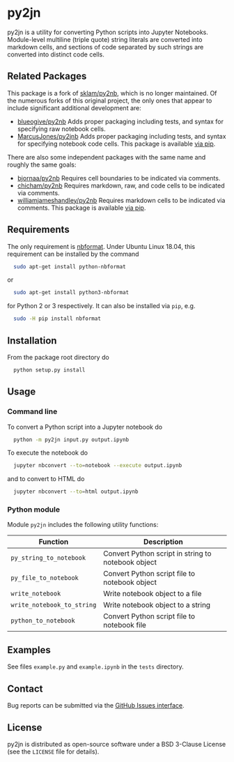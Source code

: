 # py2jn

py2jn is a utility for converting Python scripts into Jupyter Notebooks.  Module-level multiline (triple quote) string literals are converted into markdown cells, and sections of code separated by such strings are converted into distinct code cells.


## Related Packages

This package is a fork of [sklam/py2nb](https://github.com/sklam/py2nb), which is no longer maintained. Of the numerous forks of this original project, the only ones that appear to include significant additional development are:
* [blueogive/py2nb](https://github.com/blueogive/py2nb)   Adds proper packaging including tests, and syntax for specifying raw notebook cells.
* [MarcusJones/py2jnb](https://github.com/MarcusJones/py2jnb)   Adds proper packaging including tests, and syntax for specifying notebook code cells. This package is available [via pip](https://pypi.org/project/py2jnb/).

There are also some independent packages with the same name and roughly the same
goals:
* [bjornaa/py2nb](https://github.com/bjornaa/py2nb)   Requires cell boundaries to be indicated via comments.
* [chicham/py2nb](https://github.com/chicham/py2nb)   Requires markdown, raw, and code cells to be indicated via comments.
* [williamjameshandley/py2nb](https://github.com/williamjameshandley/py2nb)   Requires markdown cells to be indicated via comments. This package is available [via pip](https://pypi.org/project/py2nb/).


## Requirements

The only requirement is [nbformat](https://github.com/jupyter/nbformat).  Under Ubuntu Linux 18.04, this requirement can be installed by the command
```bash
  sudo apt-get install python-nbformat
```
or
```bash
  sudo apt-get install python3-nbformat
```
for Python 2 or 3 respectively. It can also be installed via `pip`, e.g.
```bash
  sudo -H pip install nbformat
```


## Installation

From the package root directory do
```bash
  python setup.py install
```

## Usage

### Command line

To convert a Python script into a Jupyter notebook do
```bash
  python -m py2jn input.py output.ipynb
```
To execute the notebook do
```bash
  jupyter nbconvert --to=notebook --execute output.ipynb
```
and to convert to HTML do
```bash
  jupyter nbconvert --to=html output.ipynb
```

### Python module

Module `py2jn` includes the following utility functions:

|Function                  |Description                                        |
|--------------------------|---------------------------------------------------|
|`py_string_to_notebook`   | Convert Python script in string to notebook object|
|`py_file_to_notebook`     | Convert Python script file to notebook object     |
|`write_notebook`          | Write notebook object to a file                   |
|`write_notebook_to_string`| Write notebook object to a string                 |
|`python_to_notebook`      | Convert Python script file to notebook file       |


## Examples

See files `example.py` and `example.ipynb` in the `tests` directory.


## Contact

Bug reports can be submitted via the [GitHub Issues interface](https://github.com/bwohlberg/py2jn/issues).


## License

py2jn is distributed as open-source software under a BSD 3-Clause License (see the ``LICENSE`` file for details).

